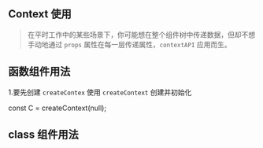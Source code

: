 ## Context 使用

> 在平时工作中的某些场景下，你可能想在整个组件树中传递数据，但却不想手动地通过 `props` 属性在每一层传递属性，`contextAPI` 应用而生。

## 函数组件用法

1.要先创建 `createContex`
使用 `createContext` 创建并初始化

const C = createContext(null);

## class 组件用法